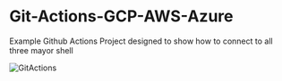 # Git-Actions-GCP-AWS-Azure
Example Github Actions Project designed to show how to connect to all three mayor shell

![GitActions](https://github.com/TheStoneMX/Git-Actions-GCP-AWS-Azure/tree/main#:~:text=An%20illustration%20of%20continuous%20integration%20with%20Git%20actions%20connecting%20the%20three%20major%20cloud%20platforms_%20Google%20Cloud%20Platform%20(GCP)%2C%20Amazon%20Web%20Service.webp)
